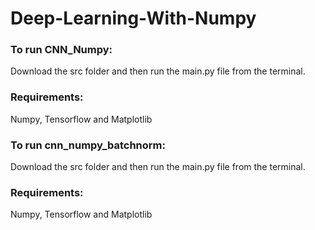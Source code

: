 # Deep-Learning-With-Numpy

### To run CNN_Numpy:
Download the src folder and then run the main.py file from the terminal.
### Requirements:
Numpy, Tensorflow and Matplotlib

### To run cnn_numpy_batchnorm:
Download the src folder and then run the main.py file from the terminal.
### Requirements:
Numpy, Tensorflow and Matplotlib 

